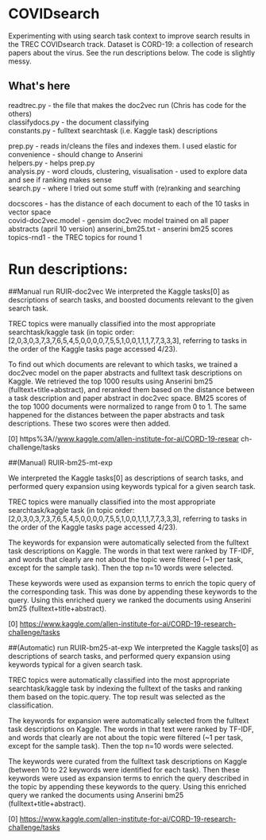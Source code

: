 # COVIDsearch

Experimenting with using search task context to improve search results in the TREC COVIDsearch track. Dataset is CORD-19: a collection of research papers about the virus. See the run descriptions below. The code is slightly messy.

## What's here
readtrec.py - the file that makes the doc2vec run (Chris has code for the others)  
classifydocs.py - the document classifying  
constants.py - fulltext searchtask (i.e. Kaggle task) descriptions  

prep.py - reads in/cleans the files and indexes them. I used elastic for convenience - should change to Anserini  
helpers.py - helps prep.py  
analysis.py - word clouds, clustering, visualisation - used to explore data and see if ranking makes sense  
search.py - where I tried out some stuff with (re)ranking and searching  

docscores - has the distance of each document to each of the 10 tasks in vector space  
covid-doc2vec.model - gensim doc2vec model trained on all paper abstracts (april 10 version)
anserini_bm25.txt - anserini bm25 scores  
topics-rnd1 - the TREC topics for round 1  


# Run descriptions:

##Manual run RUIR-doc2vec 
We interpreted the Kaggle tasks[0] as descriptions of search tasks, and boosted documents relevant to the given search task. 

TREC topics were manually classified into the most appropriate searchtask/kaggle task (in topic order: [2,0,3,0,3,7,3,7,6,5,4,5,0,0,0,0,7,5,5,1,0,0,1,1,1,7,7,3,3,3], referring to tasks in the order of the Kaggle tasks page accessed 4/23). 

To find out which documents are relevant to which tasks, we trained a doc2vec model on the paper abstracts and fulltext task descriptions on Kaggle. We retrieved the top 1000 results using Anserini bm25 (fulltext+title+abstract), and reranked them based on the distance between a task description and paper abstract in doc2vec space. BM25 scores of the top 1000 documents were normalized to range from 0 to 1. The same happened for the distances between the paper abstracts and task descriptions. These two scores were then added.

[0] https%3A//www.kaggle.com/allen-institute-for-ai/CORD-19-resear
ch-challenge/tasks

##(Manual) RUIR-bm25-mt-exp 

We interpreted the Kaggle tasks[0] as descriptions of search tasks, and performed query expansion using keywords typical for a given search task.

TREC topics were manually classified into the most appropriate searchtask/kaggle task (in topic order:  [2,0,3,0,3,7,3,7,6,5,4,5,0,0,0,0,7,5,5,1,0,0,1,1,1,7,7,3,3,3], referring to tasks in the order of the Kaggle tasks page accessed 4/23).

The keywords for expansion were automatically selected from the fulltext task descriptions on Kaggle. The words in that text were ranked by TF-IDF, and words that clearly are not about the topic were filtered (~1 per task, except for the sample task). Then the top n=10 words were selected. 

These keywords were used as expansion terms to enrich the topic query of the corresponding task. This was done by appending these keywords to the query. Using this enriched query we ranked the documents using Anserini bm25 (fulltext+title+abstract).

[0] https://www.kaggle.com/allen-institute-for-ai/CORD-19-research-challenge/tasks


##(Automatic) run RUIR-bm25-at-exp
We interpreted the Kaggle tasks[0] as descriptions of search tasks, and performed query expansion using keywords typical for a given search task.

TREC topics were automatically classified into the most appropriate searchtask/kaggle task by indexing the fulltext of the tasks and ranking them based on the topic.query. The top result was selected as the classification.

The keywords for expansion were automatically selected from the fulltext task descriptions on Kaggle. The words in that text were ranked by TF-IDF, and words that clearly are not about the topic were filtered (~1 per task, except for the sample task). Then the top n=10 words were selected. 

The keywords were curated from the fulltext task descriptions on Kaggle (between 10 to 22 keywords were identified for each task). Then these keywords were used as expansion terms to enrich the query described in the topic by appending these keywords to the query. Using this enriched query we ranked the documents using Anserini bm25 (fulltext+title+abstract).

[0] https://www.kaggle.com/allen-institute-for-ai/CORD-19-research-challenge/tasks
